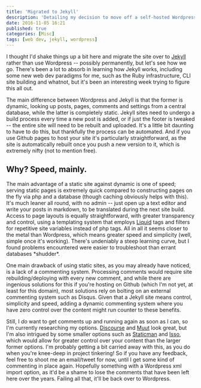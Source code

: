 ```yaml
---
title: 'Migrated to Jekyll'
description: 'Detailing my decision to move off a self-hosted Wordpress site, to one using the static page generator, Jekyll.'
date: 2016-11-05 16:21
published: true
categories: [Misc]
tags: [web dev, jekyll, wordpress]
---
```


I thought I'd shake things up a bit here and migrate the site over to [Jekyll](https://jekyllrb.com/) rather than use Wordpress -- possibly permanently, but let's see how we go. There's been a lot to absorb in learning how Jekyll works, including some new web dev paradigms for me, such as the Ruby infrastructure, CLI site building and whatnot, but it's been an interesting week trying to figure this all out.<!--more-->

The main difference between Wordpress and Jekyll is that the former is dynamic, looking up posts, pages, comments and settings from a central database, while the latter is completely static. Jekyll sites need to undergo a build process every time a new post is added, or if just the footer is tweaked -- the entire site will need to be rebuilt and uploaded. It's a little bit daunting to have to do this, but thankfully the process can be automated. And if you use Github pages to host your site it's particularly straightforward, as the site is automatically rebuilt once you push a new version to it, which is extremely nifty (not to mention free).

## Why? Speed, mainly.

The main advantage of a static site against dynamic is one of speed; serving static pages is extremely quick compared to constructing pages on the fly via php and a database (though caching obviously helps with this). It's much leaner all round, with no admin -- just open up a text editor and write your posts in markdown, to be translated during the next site build. Access to page layouts is equally straightforward, with greater transparency and control, using a templating system that employs [Liquid](https://github.com/Shopify/liquid) tags and filters for repetitive site variables instead of php tags. All in all it seems closer to the metal than Wordpress, which means greater speed and simplicity (well, simple once it's working). There's undeniably a steep learning curve, but I found problems encountered were easier to troubleshoot than errant databases \*shudder\*.

One main drawback of using static sites, as you may already have noticed, is a lack of a commenting system. Processing comments would require site rebuilding/deploying with every new comment, and while there are ingenious solutions for this if you're hosting on Github (which I'm not yet, at least for this domain), most solutions rely on bolting on an external commenting system such as Disqus. Given that a Jekyll site means control, simplicity and speed, adding a dynamic commenting system where you have zero control over the content might run counter to these benefits.

Still, I _do_ want to get comments up and running again as soon as I can, so I'm currently researching my options. [Discourse](http://www.discourse.org/) and [Muut](https://muut.com/) look great, but I'm also intrigued by some smaller options such as [Staticman](https://staticman.net/) and [Isso](https://posativ.org/isso/), which would allow for greater control over your content than the larger former options. I'm probably getting a bit carried away with this, as you do when you're knee-deep in project tinkering! So if you have any feedback, feel free to shoot me an email/tweet for now, until I get some kind of commenting in place again. Hopefully something with a Wordpress xml import option, as it'd be a shame to lose the comments that have been left here over the years. Failing all that, it'll be back over to Wordpress.
